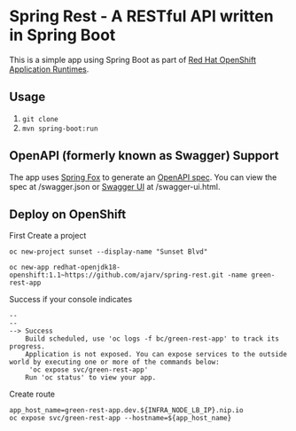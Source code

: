 # Spring Rest - A RESTful API written in Spring Boot

This is a simple app using Spring Boot as part of [Red Hat OpenShift Application Runtimes](https://middlewareblog.redhat.com/2017/05/05/red-hat-openshift-application-runtimes-and-spring-boot-details-you-want-to-know/).

## Usage

1. `git clone`
2. `mvn spring-boot:run`

## OpenAPI (formerly known as Swagger) Support

The app uses [Spring Fox](http://springfox.github.io/springfox/) to generate an [OpenAPI spec](https://www.openapis.org/). You can view the spec at /swagger.json or [Swagger UI](https://swagger.io/swagger-ui/) at /swagger-ui.html.

## Deploy on OpenShift

First Create a project
```
oc new-project sunset --display-name "Sunset Blvd"

```


```
oc new-app redhat-openjdk18-openshift:1.1~https://github.com/ajarv/spring-rest.git -name green-rest-app
``` 

Success if your console indicates
```
--
--
--> Success
    Build scheduled, use 'oc logs -f bc/green-rest-app' to track its progress.
    Application is not exposed. You can expose services to the outside world by executing one or more of the commands below:
     'oc expose svc/green-rest-app'
    Run 'oc status' to view your app.
```

Create route

```
app_host_name=green-rest-app.dev.${INFRA_NODE_LB_IP}.nip.io
oc expose svc/green-rest-app --hostname=${app_host_name}

```